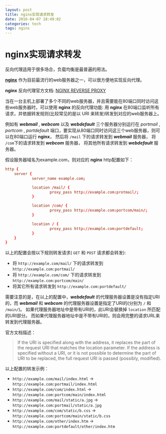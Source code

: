 ```yaml
---
layout: post
title: nginx实现请求转发
date: 2016-04-07 18:49:02
categories: tech
tags: nginx
---
```


# nginx实现请求转发

反向代理适用于很多场合，负载均衡是最普遍的用法。

[**nginx**](http://nginx.org/) 作为目前最流行的web服务器之一，可以很方便地实现反向代理。

**nginx** 反向代理官方文档: [NGINX REVERSE PROXY](https://www.nginx.com/resources/admin-guide/reverse-proxy/)

当在一台主机上部署了多个不同的web服务器，并且需要能在80端口同时访问这些web服务器时，可以使用 **nginx** 的反向代理功能: 用 **nginx** 在80端口监听所有请求，并依据转发规则(比较常见的是以 URI 来转发)转发到对应的web服务器上。

例如有 ***webmail*** , ***webcom*** 以及 ***webdefault*** 三个服务器分别运行在 *portmail* , *portcom* , *portdefault* 端口，要实现从80端口同时访问这三个web服务器，则可以在80端口运行 **nginx**， 然后将 `/mail` 下的请求转发到 ***webmail*** 服务器， 将 `/com`下的请求转发到 ***webcom*** 服务器， 将其他所有请求转发到 ***webdefault*** 服务器。

假设服务器域名为example.com，则对应的 **nginx** http配置如下：

```conf
http {
    server {
            server_name example.com;

            location /mail/ {
                    proxy_pass http://example.com:protmail/;
            }

            location /com/ {
                    proxy_pass http://example.com:portcom/main/;
            }

            location / {
                    proxy_pass http://example.com:portdefault;
            }
    }
}
```

以上的配置会按以下规则转发请求( `GET` 和 `POST` 请求都会转发):

  - 将 `http://example.com/mail/` 下的请求转发到 `http://example.com:portmail/`
  - 将 `http://example.com/com/` 下的请求转发到 `http://example.com:portcom/main/`
  - 将其它所有请求转发到 `http://example.com:portdefault/`

需要注意的是，在以上的配置中，***webdefault*** 的代理服务器设置是没有指定URI的，而 ***webmail*** 和 ***webcom*** 的代理服务器设置是指定了URI的(分别为 `/` 和 `/main/`)。
如果代理服务器地址中是带有URI的，此URI会替换掉 `location` 所匹配的URI部分。
而如果代理服务器地址中是不带有URI的，则会用完整的请求URL来转发到代理服务器。

官方文档描述：

>If the URI is specified along with the address, it replaces the part of the request URI that matches the location parameter.
>If the address is specified without a URI, or it is not possible to determine the part of URI to be replaced, the full request URI is passed (possibly, modified).

以上配置的转发示例：

  - `http://example.com/mail/index.html` -> `http://example.com:portmail/index.html`
  - `http://example.com/com/index.html` -> `http://example.com:portcom/main/index.html`
  - `http://example.com/mail/static/a.jpg` -> `http://example.com:portmail/static/a.jpg`
  - `http://example.com/com/static/b.css` -> `http://example.com:portcom/main/static/b.css`
  - `http://example.com/other/index.htm` -> `http://example.com:portdefault/other/index.htm`
